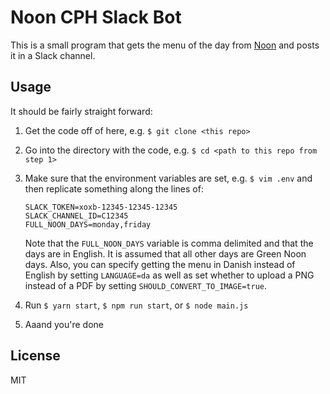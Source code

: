 # Noon CPH Slack Bot

This is a small program that gets the menu of the day from [Noon](https://www.nooncph.dk/) and posts it in a Slack channel.

## Usage

It should be fairly straight forward:

1. Get the code off of here, e.g. `$ git clone <this repo>`

2. Go into the directory with the code, e.g. `$ cd <path to this repo from step 1>`

3. Make sure that the environment variables are set, e.g. `$ vim .env` and then replicate something along the lines of:

   ```
   SLACK_TOKEN=xoxb-12345-12345-12345
   SLACK_CHANNEL_ID=C12345
   FULL_NOON_DAYS=monday,friday
   ```

   Note that the `FULL_NOON_DAYS` variable is comma delimited and that the days are in English. It is assumed that all other days are Green Noon days. Also, you can specify getting the menu in Danish instead of English by setting `LANGUAGE=da` as well as set whether to upload a PNG instead of a PDF by setting `SHOULD_CONVERT_TO_IMAGE=true`.

4. Run `$ yarn start`, `$ npm run start`, or `$ node main.js`

5. Aaand you're done

## License

MIT
